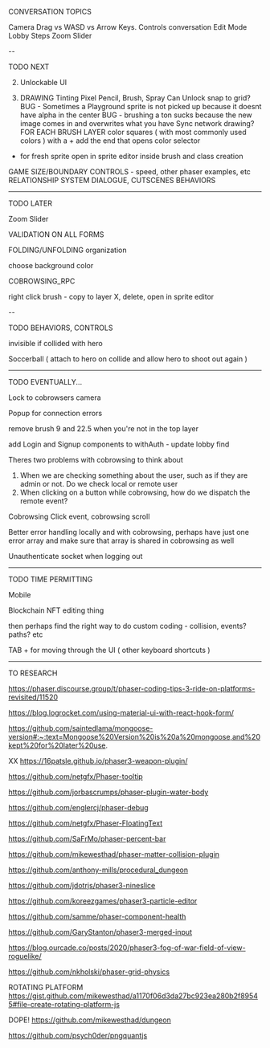 CONVERSATION TOPICS

Camera Drag vs WASD vs Arrow Keys. Controls conversation
Edit Mode
Lobby Steps
Zoom Slider

--

TODO NEXT

2) Unlockable UI

4) DRAWING
  Tinting
  Pixel Pencil, Brush, Spray Can
  Unlock snap to grid?
  BUG - Sometimes a Playground sprite is not picked up because it doesnt have alpha in the center
  BUG - brushing a ton sucks because the new image comes in and overwrites what you have
  Sync network drawing?
FOR EACH BRUSH LAYER
color squares ( with most commonly used colors ) with a + add the end that opens color selector
+ for fresh sprite open in sprite editor inside brush and class creation

GAME SIZE/BOUNDARY
CONTROLS - speed, other phaser examples, etc
RELATIONSHIP SYSTEM
DIALOGUE, CUTSCENES
BEHAVIORS

--------

TODO LATER

Zoom Slider

VALIDATION ON ALL FORMS

FOLDING/UNFOLDING organization

choose background color

COBROWSING_RPC

right click brush - copy to layer X, delete, open in sprite editor

--

TODO BEHAVIORS, CONTROLS

invisible if collided with hero

Soccerball ( attach to hero on collide and allow hero to shoot out again )

---

TODO EVENTUALLY...

Lock to cobrowsers camera

Popup for connection errors

remove brush 9 and 22.5 when you're not in the top layer

add Login and Signup components to withAuth - update lobby find

Theres two problems with cobrowsing to think about
1) When we are checking something about the user, such as if they are admin or not. Do we check local or remote user
2) When clicking on a button while cobrowsing, how do we dispatch the remote event?

Cobrowsing Click event, cobrowsing scroll

Better error handling locally and with cobrowsing, perhaps have just one error array and make sure that array is shared in cobrowsing as well

Unauthenticate socket when logging out


--------

TODO TIME PERMITTING

Mobile

Blockchain NFT editing thing

then perhaps find the right way to do custom coding - collision, events? paths? etc

TAB + for moving through the UI ( other keyboard shortcuts )

--------

TO RESEARCH

https://phaser.discourse.group/t/phaser-coding-tips-3-ride-on-platforms-revisited/11520

https://blog.logrocket.com/using-material-ui-with-react-hook-form/

https://github.com/saintedlama/mongoose-version#:~:text=Mongoose%20Version%20is%20a%20mongoose,and%20kept%20for%20later%20use.

XX https://16patsle.github.io/phaser3-weapon-plugin/

https://github.com/netgfx/Phaser-tooltip

https://github.com/jorbascrumps/phaser-plugin-water-body

https://github.com/englercj/phaser-debug

https://github.com/netgfx/Phaser-FloatingText

https://github.com/SaFrMo/phaser-percent-bar

https://github.com/mikewesthad/phaser-matter-collision-plugin

https://github.com/anthony-mills/procedural_dungeon

https://github.com/jdotrjs/phaser3-nineslice

https://github.com/koreezgames/phaser3-particle-editor

https://github.com/samme/phaser-component-health

https://github.com/GaryStanton/phaser3-merged-input

https://blog.ourcade.co/posts/2020/phaser3-fog-of-war-field-of-view-roguelike/

https://github.com/nkholski/phaser-grid-physics

ROTATING PLATFORM
https://gist.github.com/mikewesthad/a1170f06d3da27bc923ea280b2f89545#file-create-rotating-platform-js

DOPE!
https://github.com/mikewesthad/dungeon

https://github.com/psych0der/pngquantjs